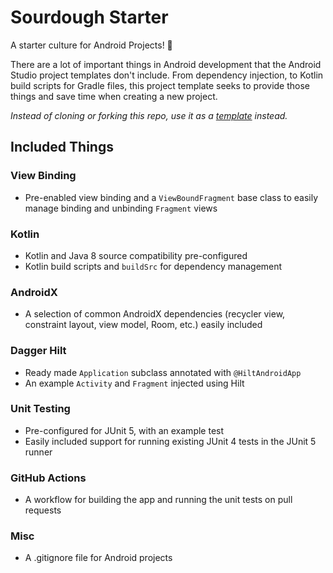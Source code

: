 # Sourdough Starter
A starter culture for Android Projects! :bread:

There are a lot of important things in Android development that the Android Studio project templates don't include. From dependency injection, to Kotlin build scripts for Gradle files, this project template seeks to provide those things and save time when creating a new project.

_Instead of cloning or forking this repo, use it as a [template](https://help.github.com/en/github/creating-cloning-and-archiving-repositories/creating-a-repository-from-a-template) instead._

## Included Things

### View Binding
* Pre-enabled view binding and a `ViewBoundFragment` base class to easily manage binding and unbinding `Fragment` views

### Kotlin
* Kotlin and Java 8 source compatibility pre-configured
* Kotlin build scripts and `buildSrc` for dependency management

### AndroidX
* A selection of common AndroidX dependencies (recycler view, constraint layout, view model, Room, etc.) easily included

### Dagger Hilt
* Ready made `Application` subclass annotated with `@HiltAndroidApp`
* An example `Activity` and `Fragment` injected using Hilt

### Unit Testing
* Pre-configured for JUnit 5, with an example test
* Easily included support for running existing JUnit 4 tests in the JUnit 5 runner

### GitHub Actions
* A workflow for building the app and running the unit tests on pull requests

### Misc
* A .gitignore file for Android projects
